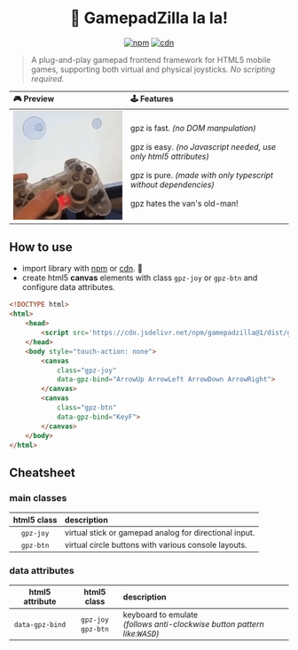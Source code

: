 <div align="center">

# :t-rex: GamepadZilla la la!

[![npm](https://img.shields.io/npm/dy/gamepadzilla?logo=npm&logoColor=fff&label=npm%20downloads)](https://www.npmjs.com/package/gamepadzilla)
[![cdn](https://img.shields.io/jsdelivr/npm/hy/gamepadzilla?logo=jsdelivr&logoColor=fff&label=cdn%20downloads)](https://www.jsdelivr.com/package/npm/gamepadzilla)

</div>

> A plug-and-play gamepad frontend framework for HTML5 mobile games, supporting both virtual and physical joysticks. _No scripting required._

| :video_game: Preview | :joystick: Features  |
| :------------------- | :------------------- |
[![virtual gamepad](https://raw.githubusercontent.com/RodrigoDornelles/RodrigoDornelles/master/media/gamepadzilla-1-0-1.gif)](https://rodrigodornelles.github.io/npm-gamepadzilla) | gpz is fast. _(no DOM manpulation)_<br/><br/>gpz is easy. _(no Javascript needed, use only html5 attributes)_<br/><br/>gpz is pure. _(made with only typescript without dependencies)_<br/><br/>gpz hates the van's old-man! |

## How to use

 * import library with [npm](https://www.npmjs.com/package/gamepadzilla) or [cdn](https://www.jsdelivr.com/package/npm/gamepadzilla). :minibus:
 * create html5 **canvas** elements with class `gpz-joy` or `gpz-btn` and configure data attributes.

```html
<!DOCTYPE html>
<html>
    <head>
        <script src='https://cdn.jsdelivr.net/npm/gamepadzilla@1/dist/gamepadzilla.js'></script>
    </head>
    <body style="touch-action: none">
        <canvas
            class="gpz-joy"
            data-gpz-bind="ArrowUp ArrowLeft ArrowDown ArrowRight">
        </canvas>
        <canvas
            class="gpz-btn"
            data-gpz-bind="KeyF">
        </canvas>
    </body>
</html>
```

## Cheatsheet

### main classes

| html5 class | description |
| :---------: | :---------- |
| `gpz-joy`   | virtual stick or gamepad analog for directional input. |
| `gpz-btn`   | virtual circle buttons with various console layouts.   |


### data attributes

| html5 attribute | html5 class | description |
| :-------------: | :---------: |:----------- |
| `data-gpz-bind` | `gpz-joy`<br/>`gpz-btn`   | keyboard to emulate<br/>_(follows anti-clockwise button pattern like:<kbd>W</kbd><kbd>A</kbd><kbd>S</kbd><kbd>D</kbd>)_ |

<!--

### extra classes

You can customize the canvas element by combining visibility at and a condition. Note that there are 60 available classes, and you can also modify their activation as needed.

#### examples

 * `gpz-disable-on-first-keyboard` disable first time when used keyboard
 * `gpz-hidde-on-startup` started insibible
 * `gpz-show-on-mobile` when browser is ios or android show the gamepad

| `<status>` | description | 
| :--------: | :---------- |
| `disable`  | turn off component |
| `enable`   | turn on component
| `hidde`    | turn invisible |
| `show`     | turn visibile  |

| `<condition>` | description |
| :-----------: | :---------- |
| `mobile`      | browser is a smartphone/iPhone |
| `desktop`     | browser not is a smartphone/Iphone |
| `portrait`    | display ratio is a portrait |
| `landscape`   | display ratio is a landscape |
| `on-startup`   | when page start |
| `on-gamepad`  | when gamepad connect |
| `on-keyboard` | when keyboard pressed |
| `on-interact` | when interact with browser |
| `on-mouse`    | when moved or clicked mouse |
| `on-touch`    | when touched the screen |
| `on-first-gamepad` | when gamepad connect (only first time) |
| `on-first-keyboard`| when keyboard pressed (only first time) |
| `on-first-interact`| when interact with browser (only first time) |
| `on-first-mouse`   | when moved or clicked mouse (only first time) |
| `on-first-touch`   | when touched the screen (only first time) |

-->
